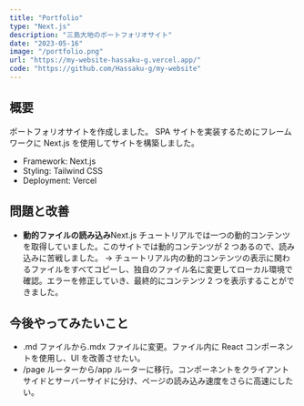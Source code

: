 ```yaml
---
title: "Portfolio"
type: "Next.js"
description: "三島大地のポートフォリオサイト"
date: "2023-05-16"
image: "/portfolio.png"
url: "https://my-website-hassaku-g.vercel.app/"
code: "https://github.com/Hassaku-g/my-website"
---
```


## 概要

ポートフォリオサイトを作成しました。
SPA サイトを実装するためにフレームワークに Next.js を使用してサイトを構築しました。

- Framework: Next.js
- Styling: Tailwind CSS
- Deployment: Vercel

## 問題と改善

- **動的ファイルの読み込み**Next.js チュートリアルでは一つの動的コンテンツを取得していました。このサイトでは動的コンテンツが 2 つあるので、読み込みに苦戦しました。
  → チュートリアル内の動的コンテンツの表示に関わるファイルをすべてコピーし、独自のファイル名に変更してローカル環境で確認。エラーを修正していき、最終的にコンテンツ 2 つを表示することができました。

## 今後やってみたいこと

- .md ファイルから.mdx ファイルに変更。ファイル内に React コンポーネントを使用し、UI を改善させたい。
- /page ルーターから/app ルーターに移行。コンポーネントをクライアントサイドとサーバーサイドに分け、ページの読み込み速度をさらに高速にしたい。
